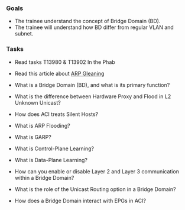 ### Goals

- The trainee understand the concept of Bridge Domain (BD).
- The trainee will understand how BD differ from regular VLAN and subnet.

### Tasks

- Read tasks T13980 & T13902 In the Phab
- Read this article about [ARP Gleaning](https://rednectar.net/2018/08/13/aci-arp-gleaning)

- What is a Bridge Domain (BD), and what is its primary function?
- What is the difference between Hardware Proxy and Flood in L2 Unknown Unicast?
- How does ACI treats Silent Hosts?
- What is ARP Flooding?
- What is GARP?
- What is Control-Plane Learning?
- What is Data-Plane Learning?
- How can you enable or disable Layer 2 and Layer 3 communication within a Bridge Domain?
- What is the role of the Unicast Routing option in a Bridge Domain?
- How does a Bridge Domain interact with EPGs in ACI?
